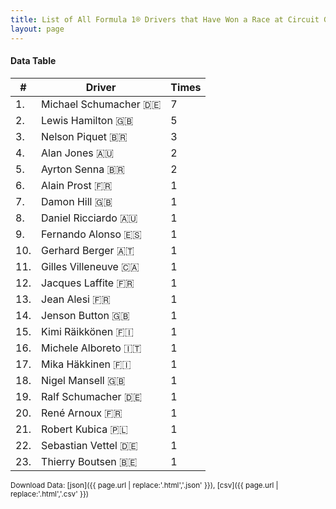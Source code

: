 ```yaml
---
title: List of All Formula 1® Drivers that Have Won a Race at Circuit Gilles Villeneuve
layout: page
---
```


<canvas id="chart" width="400" height="180"></canvas>
<script>
var data = {
    "datasets": [
        {
            "backgroundColor": "#f3a935",
            "borderColor": "#f68639",
            "borderWidth": 1,
            "data": [
                7.0,
                5.0,
                3.0,
                2.0,
                2.0,
                1.0,
                1.0,
                1.0,
                1.0,
                1.0,
                1.0,
                1.0,
                1.0,
                1.0,
                1.0,
                1.0,
                1.0,
                1.0,
                1.0,
                1.0,
                1.0,
                1.0,
                1.0
            ],
            "label": "Times"
        }
    ],
    "labels": [
        "Michael Schumacher 🇩🇪",
        "Lewis Hamilton 🇬🇧",
        "Nelson Piquet 🇧🇷",
        "Alan Jones 🇦🇺",
        "Ayrton Senna 🇧🇷",
        "Alain Prost 🇫🇷",
        "Damon Hill 🇬🇧",
        "Daniel Ricciardo 🇦🇺",
        "Fernando Alonso 🇪🇸",
        "Gerhard Berger 🇦🇹",
        "Gilles Villeneuve 🇨🇦",
        "Jacques Laffite 🇫🇷",
        "Jean Alesi 🇫🇷",
        "Jenson Button 🇬🇧",
        "Kimi Räikkönen 🇫🇮",
        "Michele Alboreto 🇮🇹",
        "Mika Häkkinen 🇫🇮",
        "Nigel Mansell 🇬🇧",
        "Ralf Schumacher 🇩🇪",
        "René Arnoux 🇫🇷",
        "Robert Kubica 🇵🇱",
        "Sebastian Vettel 🇩🇪",
        "Thierry Boutsen 🇧🇪"
    ]
};
var options = {
  legend: {
    display: false
  },
  scales: {
    xAxes: [{
      ticks: {
        beginAtZero: true,
        maxRotation: 180,
        display: window.innerWidth > 800
      }
    }],
    yAxes: [{
      ticks: {
        beginAtZero: true
      }
    }]
  },
  onResize: function(chart, size) {
    chart.options.scales.xAxes[0].ticks.display = size.width > 800;
  }
};
new Chart("chart", {
    data: data,
    type: 'bar',
    options: options
});
</script>



#### Data Table

| # | Driver | Times |
|--|--|--|
| 1. | Michael Schumacher 🇩🇪 | 7 |
| 2. | Lewis Hamilton 🇬🇧 | 5 |
| 3. | Nelson Piquet 🇧🇷 | 3 |
| 4. | Alan Jones 🇦🇺 | 2 |
| 5. | Ayrton Senna 🇧🇷 | 2 |
| 6. | Alain Prost 🇫🇷 | 1 |
| 7. | Damon Hill 🇬🇧 | 1 |
| 8. | Daniel Ricciardo 🇦🇺 | 1 |
| 9. | Fernando Alonso 🇪🇸 | 1 |
| 10. | Gerhard Berger 🇦🇹 | 1 |
| 11. | Gilles Villeneuve 🇨🇦 | 1 |
| 12. | Jacques Laffite 🇫🇷 | 1 |
| 13. | Jean Alesi 🇫🇷 | 1 |
| 14. | Jenson Button 🇬🇧 | 1 |
| 15. | Kimi Räikkönen 🇫🇮 | 1 |
| 16. | Michele Alboreto 🇮🇹 | 1 |
| 17. | Mika Häkkinen 🇫🇮 | 1 |
| 18. | Nigel Mansell 🇬🇧 | 1 |
| 19. | Ralf Schumacher 🇩🇪 | 1 |
| 20. | René Arnoux 🇫🇷 | 1 |
| 21. | Robert Kubica 🇵🇱 | 1 |
| 22. | Sebastian Vettel 🇩🇪 | 1 |
| 23. | Thierry Boutsen 🇧🇪 | 1 |

<small>Download Data: [json]({{ page.url | replace:'.html','.json' }}), [csv]({{ page.url | replace:'.html','.csv' }})</small>

